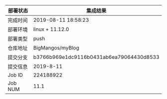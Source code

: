 部署状态 | 集成结果
---|---
完成时间 | 2019-08-11 18:58:23
部署环境 | linux + 11.12.0
部署类型 | push
仓库地址 | BigMangos/myBlog
提交分支 | b3766b969e1dc9116b0431ab6ea79064430d8533
提交信息 | 2019-8-11
Job ID   | 224188922
Job NUM  | 11.1
